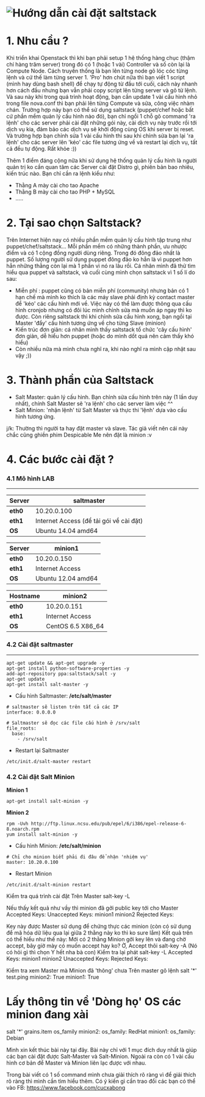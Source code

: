 ![Hướng dẫn cài đặt saltstack](http://static.squarespace.com/static/524cf70fe4b05018590c3fb3/t/52718a36e4b079ec23e2c895/1383172756774/SaltStack%20logo%20-%20black%20on%20white.png)
=========

# 1. Nhu cầu ?
Khi triển khai Openstack thì khi bạn phải setup 1 hệ thống hàng chục (thậm chí hàng trăm server) trong đó có 1 (hoặc 1 vài) Controller và số còn lại là Compute Node. Cách truyền thống là bạn lên từng node gõ lóc cóc từng lệnh và cứ thế làm từng server 1. 'Pro' hơn chút nữa thì bạn viết 1 script (mình hay dùng bash shell) để chạy tự động từ đầu tới cuối, cách này nhanh hơn cách đầu nhưng bạn vẫn phải copy script lên từng server và gõ từ lệnh. Và sau này khi trong quá trình hoạt động, bạn cần update 1 vài cấu hình nhỏ trong file nova.conf thì bạn phải lên từng Compute và sửa, công việc nhàm chán. Trường hợp này bạn có thể sử dụng saltstack (puppet/chef hoặc bất cứ phần mềm quản lý cấu hình nào đó), bạn chỉ ngồi 1 chỗ gõ command 'ra lệnh' cho các server phải cài đặt những gói này, cài dịch vụ này trước rồi tới dịch vụ kia, đảm bảo các dịch vụ sẽ khởi động cùng OS khi server bị reset. Và trường hợp bạn chỉnh sửa 1 vài cấu hình thì sau khi chỉnh sửa bạn lại 'ra lệnh' cho các server lên 'kéo' các file tương ứng về và restart lại dịch vụ, tất cả đều tự động. Rất khỏe :))

Thêm 1 điểm đáng cộng nữa khi sử dụng hệ thống quản lý cấu hình là người quản trị ko cần quan tâm các Server cài đặt Distro gì, phiên bản bao nhiêu, kiến trúc nào. Bạn chỉ cần ra lệnh kiểu như:
- Thằng A mày cài cho tao Apache
- Thằng B mày cài cho tao PHP + MySQL
- .....

# 2. Tại sao chọn Saltstack?
Trên Internet hiện nay có nhiều phần mềm quản lý cấu hình tập trung như puppet/chef/saltstack... Mỗi phần mềm có những thành phần, ưu nhược điểm và có 1 cộng đồng người dùng riêng. Trong đó đông đảo nhất là puppet. Số lượng người sử dụng puppet đông đảo ko hẳn là vì puppet hơn hẳn những thằng còn lại mà 1 phần vì nó ra lâu rồi.
Cá nhân mình đã thử tìm hiểu qua puppet và saltstack, và cuối cùng mình chọn saltstack vì 1 số  lí do sau:
- Miễn phí : puppet cũng có bản miễn phí (community) nhưng bản có 1 hạn chế mà mình ko thích là các máy slave phải định kỳ contact master để 'kéo' các cấu hình mới về. Việc này có thể làm được thông qua cấu hình cronjob nhưng có đôi lúc mình chỉnh sửa mà muốn áp ngay thì ko được. Còn riêng saltstack thì khi chỉnh sửa cấu hình xong, bạn ngồi tại Master 'đẩy' cấu hình tương ứng về cho từng Slave (minion)
- Kiến trúc đơn giản: cá nhân mình thấy saltstack tổ chức 'cây cấu hình' đơn giản, dễ hiểu hơn puppet (hoặc do mình dốt quá nên cảm thấy khó hiểu)
- Còn nhiều nữa mà mình chưa nghĩ ra, khi nào nghĩ ra mình cập nhật sau vậy ;))

# 3. Thành phần của Saltstack
- Salt Master: quản lý cấu hình. Bạn chỉnh sửa cấu hình trên này (1 lần duy nhất), chính Salt Master sẽ 'ra lệnh' cho các server làm việc ^^
- Salt Minion: 'nhận lệnh' từ Salt Master và thực thi 'lệnh' dựa vào cấu hình tương ứng.

j/k: Thường thì người ta hay đặt master và slave. Tác giả viết nên cái này chắc cũng ghiền phim Despicable Me nên đặt là minion  :v

# 4. Các bước cài đặt ?
### 4.1 Mô hình LAB
----------------

Server	|saltmaster
--------|---------
**eth0**    |10.20.0.100
**eth1**    | Internet Access (để tải gói về cài đặt)
**OS**      | Ubuntu 14.04 amd64

Server  | minion1
--------|-------------
**eth0**			| 10.20.0.150
**eth1**			| Internet Access
**OS**				| Ubuntu 12.04 amd64

Hostname	| minion2
----------|--------
**eth0**			| 10.20.0.151
**eth1**			| Internet Access
**OS**				| CentOS 6.5 X86_64

### 4.2 Cài đặt saltmaster
----------------
```shell
apt-get update && apt-get upgrade -y
apt-get install python-software-properties -y
add-apt-repository ppa:saltstack/salt -y
apt-get update
apt-get install salt-master -y
```

* Cấu hình Saltmaster: **/etc/salt/master**
```shell
# saltmaster sẽ listen trên tất cả các IP
interface: 0.0.0.0

# Saltmaster sẽ đọc các file cấu hình ở /srv/salt
file_roots:
  base:
    - /srv/salt
```

* Restart lại Saltmaster
```base 
/etc/init.d/salt-master restart
```
### 4.2 Cài đặt Salt Minion
**Minion 1**
```shell
apt-get install salt-minion -y
```
**Minion 2**
```shell
rpm -Uvh http://ftp.linux.ncsu.edu/pub/epel/6/i386/epel-release-6-8.noarch.rpm
yum install salt-minion -y
```

* Cấu hình Minion: **/etc/salt/minion**
```shell
# Chỉ cho minion biết phải đi đâu để nhận 'nhiệm vụ' 
master: 10.20.0.100
```
* Restart Minion
```shell
/etc/init.d/salt-minion restart
```
Kiểm tra quá trình cài đặt
Trên Master
salt-key -L

Nếu thấy kết quả như vầy thì minion đã gởi public key tới cho Master
Accepted Keys:
Unaccepted Keys:
minion1
minion2
Rejected Keys:

Key này được Master sử dụng để chứng thực các minion (còn có sử dụng để mã hóa dữ liệu qua lại giữa 2 thằng này ko thì ko sure lắm)
Kết quả trên có thể hiểu như thế này: Mới có 2 thằng Minion gởi key lên và đang chờ accept, bây giờ mày có muốn accept hay ko? Ờ, Accept thôi
salt-key -A
(Nó có hỏi gì thì chọn Y hết nha bà con)
Kiểm tra lại phát
salt-key -L
Accepted Keys:
minion1
minion2
Unaccepted Keys:
Rejected Keys:

Kiểm tra xem Master mà Minion đã 'thông' chưa
Trên master gõ lệnh
salt '*' test.ping
minion2:
    True
minion1:
    True

# Lấy thông tin về 'Dòng họ' OS các minion đang xài
salt '*' grains.item os_family
minion2:
  os_family: RedHat
minion1:
  os_family: Debian


Mình xin kết thúc bài này tại đây. Bài này chỉ với 1 mục đích duy nhất là giúp các bạn cài đặt được Salt-Master và Salt-Minion. Ngoài ra còn có 1 vài cấu hình cơ bản để Master và Minion liên lạc được với nhau.

Trong bài viết có 1 số command mình chưa giải thích rõ ràng vì để giải thích rõ ràng thì mình cần tìm hiểu thêm. Có ý kiến gì cần trao đổi các bạn có thể vào FB: https://www.facebook.com/cucxabong
